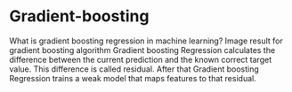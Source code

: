 # Gradient-boosting
What is gradient boosting regression in machine learning? Image result for gradient boosting algorithm Gradient boosting Regression calculates the difference between the current prediction and the known correct target value. This difference is called residual. After that Gradient boosting Regression trains a weak model that maps features to that residual.

